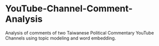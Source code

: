 # YouTube-Channel-Comment-Analysis
Analysis of comments of two Taiwanese Political Commentary YouTube Channels using topic modeling and word embedding.
